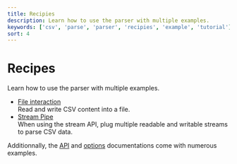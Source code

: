 ```yaml
---
title: Recipies
description: Learn how to use the parser with multiple examples.
keywords: ['csv', 'parse', 'parser', 'recipies', 'example', 'tutorial']
sort: 4
---
```


# Recipes

Learn how to use the parser with multiple examples.

* [File interaction](/parse/recipies/file_interaction/)   
  Read and write CSV content into a file.
* [Stream Pipe](/parse/api/callback/)   
  When using the stream API, plug multiple readable and writable streams to parse CSV data.
  
Additionnally, the [API](/parse/api/) and [options](/parse/options/) documentations come with numerous examples.
